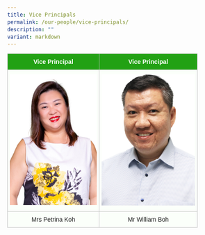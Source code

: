 ```yaml
---
title: Vice Principals
permalink: /our-people/vice-principals/
description: ""
variant: markdown
---
```

<table style="border-collapse:collapse;border-spacing:0" class="tg">
  <thead>
    <tr>
      <th style="background-color:#22A114;border-color:#c0c0c0;border-style:solid;border-width:1px;color:#FBFFFA;font-family:Arial, sans-serif;font-size:14px;font-weight:bold;overflow:hidden;padding:10px 5px;text-align:center;vertical-align:middle;word-break:normal"><span style="color:#FBFFFA;background-color:#22A114">Vice Principal</span></th>
      <th style="background-color:#22A114;border-color:#c0c0c0;border-style:solid;border-width:1px;color:#FBFFFA;font-family:Arial, sans-serif;font-size:14px;font-weight:bold;overflow:hidden;padding:10px 5px;text-align:center;vertical-align:middle;word-break:normal"><span style="color:#FBFFFA;background-color:#22A114">Vice Principal</span></th>
    </tr>
  </thead>
  <tbody>
    <tr>
      <td style="background-color:#FBFFFA;border-color:#c0c0c0;border-style:solid;border-width:1px;color:#222;font-family:Arial, sans-serif;font-size:14px;overflow:hidden;padding:10px 5px;text-align:center;vertical-align:top;word-break:normal"><img src="/images/Staff%20Photo%202023/Mdm%20Kang%20Su-Ming%20Petrina%20(Mrs%20Koh).jpg" style="width:200px;" alt="Cropped"></td>
      <td style="background-color:#FBFFFA;border-color:#c0c0c0;border-style:solid;border-width:1px;color:#222;font-family:Arial, sans-serif;font-size:14px;overflow:hidden;padding:10px 5px;text-align:center;vertical-align:top;word-break:normal"><img src="/images/Staff%20Photo%202023/Mr%20William%20Boh.png" style="width:215px;" alt="Cropped"></td>
    </tr>
    <tr>
      <td style="background-color:#FBFFFA;border-color:#c0c0c0;border-style:solid;border-width:1px;color:#222;font-family:Arial, sans-serif;font-size:14px;overflow:hidden;padding:10px 5px;text-align:center;vertical-align:top;word-break:normal"><span style="color:#222;background-color:#FBFFFA">Mrs Petrina Koh</span></td>
      <td style="background-color:#FBFFFA;border-color:#c0c0c0;border-style:solid;border-width:1px;color:#222;font-family:Arial, sans-serif;font-size:14px;overflow:hidden;padding:10px 5px;text-align:center;vertical-align:middle;word-break:normal"><span style="color:#222;background-color:#FBFFFA">Mr William Boh</span></td>
    </tr>
  </tbody>
</table>